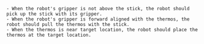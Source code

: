 
    - When the robot's gripper is not above the stick, the robot should pick up the stick with its gripper.
    - When the robot's gripper is forward aligned with the thermos, the robot should pull the thermos with the stick.
    - When the thermos is near target location, the robot should place the thermos at the target location.
